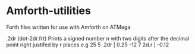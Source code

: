 # Amforth-utilities

Forth files written for use with Amforth on ATMega

.2dr (dot-2dr.frt) Prints a signed number n with two digits after the decimal point
     right justifed by r places e.g 25 5 .2dr | 0.25   -12 7 2d.r |  -0.12
